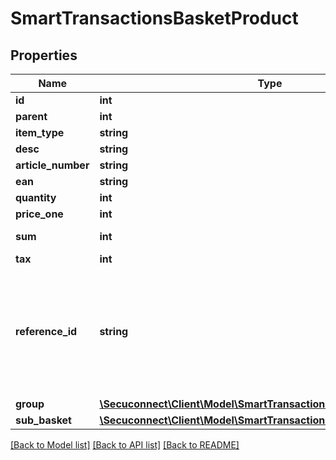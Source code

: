 # SmartTransactionsBasketProduct

## Properties
Name | Type | Description | Notes
------------ | ------------- | ------------- | -------------
**id** | **int** | Product id | [optional] 
**parent** | **int** | Parent | [optional] 
**item_type** | **string** | Category of item | [optional] 
**desc** | **string** | Desc | [optional] 
**article_number** | **string** | Article number | [optional] 
**ean** | **string** | international article number | [optional] 
**quantity** | **int** | Quantity | [optional] 
**price_one** | **int** | Price one | [optional] 
**sum** | **int** | it is the value of the sum of the product with all items in sub_basket | [optional] 
**tax** | **int** | Tax | [optional] 
**reference_id** | **string** | The reference_id must be unique, it&#39;s a Reference for to the reference_id of SmartTransactionsSubBasketProduct [example: SmartTransactionsBasketProduct-&gt;reference_id is 1000 then all SmartTransactionsSubBasketProduct must have unique reference_id like 1000.1, 1000.2 etc.] | [optional] 
**group** | [**\Secuconnect\Client\Model\SmartTransactionsBasketProductGroup[]**](SmartTransactionsBasketProductGroup.md) | Group | [optional] 
**sub_basket** | [**\Secuconnect\Client\Model\SmartTransactionsSubBasketProduct[]**](SmartTransactionsSubBasketProduct.md) | sub basket Product | [optional] 

[[Back to Model list]](../README.md#documentation-for-models) [[Back to API list]](../README.md#documentation-for-api-endpoints) [[Back to README]](../README.md)


